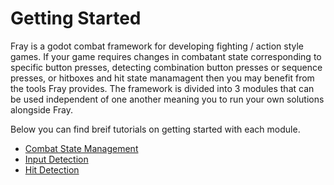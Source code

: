 # Getting Started

Fray is a godot combat framework for developing fighting / action style games. If your game requires changes in combatant state corresponding to specific button presses, detecting combination button presses or sequence presses, or hitboxes and hit state manamagent then you may benefit from the tools Fray provides. The framework is divided into 3 modules that can be used independent of one another meaning you to run your own solutions alongside Fray.

Below you can find breif tutorials on getting started with each module.

- [Combat State Management](./combat_state_management.md)
- [Input Detection](./input_detection.md)
- [Hit Detection](./hit_detection.md)

